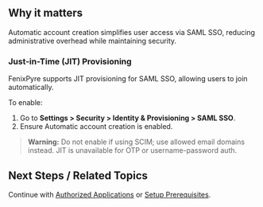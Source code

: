 
## Why it matters
Automatic account creation simplifies user access via SAML SSO, reducing administrative overhead while maintaining security.

### Just-in-Time (JIT) Provisioning
FenixPyre supports JIT provisioning for SAML SSO, allowing users to join automatically.

To enable:
1. Go to **Settings > Security > Identity & Provisioning > SAML SSO**.
2. Ensure Automatic account creation is enabled.

<!-- VIDEO: ./media/04-admin-guide/jit-provisioning.mp4 | Alt: Video walkthrough of enabling JIT provisioning | Duration: 45s -->

> **Warning:** Do not enable if using SCIM; use allowed email domains instead. JIT is unavailable for OTP or username-password auth.

## Next Steps / Related Topics
Continue with [Authorized Applications](/04-admin-guide/authorized-applications) or [Setup Prerequisites](/03-setup-&-installation/prerequisites).